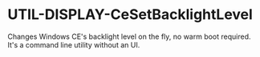 # UTIL-DISPLAY-CeSetBacklightLevel
Changes Windows CE's backlight level on the fly, no warm boot required. It's a command line utility without an UI.
